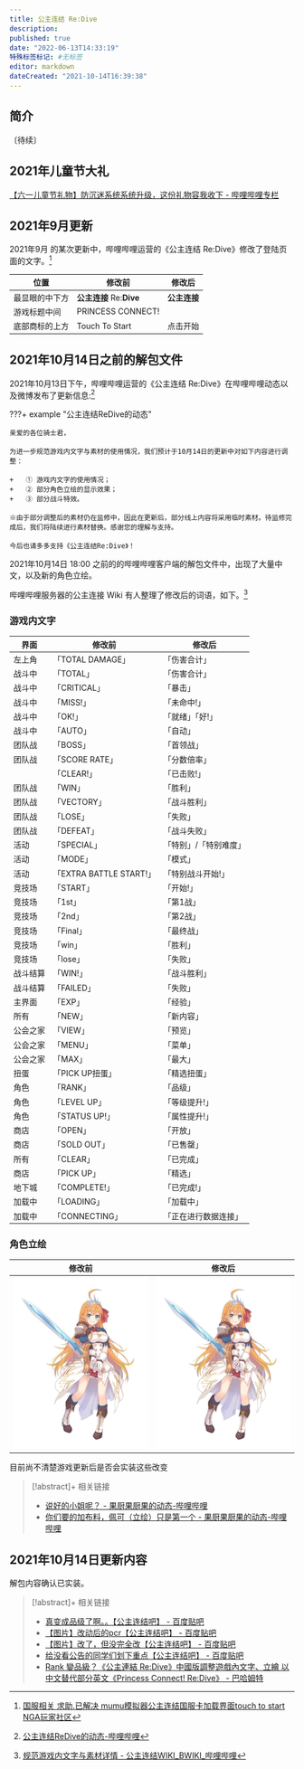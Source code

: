 ```yaml
---
title: 公主连结 Re:Dive
description:
published: true
date: "2022-06-13T14:33:19"
特殊标签标记: #无标签
editor: markdown
dateCreated: "2021-10-14T16:39:38"
---
```


## 简介

〔待续〕

## 2021年儿童节大礼

[【六一儿童节礼物】防沉迷系统系统升级，这份礼物容我收下 - 哔哩哔哩专栏](https://archive.is/1GMWP "https://www.bilibili.com/read/cv11530384/")

## 2021年9月更新

2021年9月 的某次更新中，哔哩哔哩运营的《公主连结 Re:Dive》修改了登陆页面的文字。[^D1UjQ]

[^D1UjQ]: [国服相关 求助.已解决 mumu模拟器公主连结国服卡加载界面touch to start NGA玩家社区](https://archive.is/D1UjQ "https://bbs.nga.cn/read.php?tid=28455818")

| 位置           | 修改前                   | 修改后       |
| -------------- | ------------------------ | ------------ |
| 最显眼的中下方 | **公主连接** Re:**Dive** | **公主连接** |
| 游戏标题中间   | PRINCESS CONNECT!        |              |
| 底部商标的上方 | Touch To Start           | 点击开始     |

## 2021年10月14日之前的解包文件

2021年10月13日下午，哔哩哔哩运营的《公主连结 Re:Dive》在哔哩哔哩动态以及微博发布了更新信息:[^bktms]

[^bktms]: [公主连结ReDive的动态-哔哩哔哩](https://archive.is/bktms "https://t.bilibili.com/581021861543770393")

???+ example "公主连结ReDive的动态"

    亲爱的各位骑士君，
    
    为进一步规范游戏内文字与素材的使用情况，我们预计于10月14日的更新中对如下内容进行调整：  
    
    +   ① 游戏内文字的使用情况；
    +   ② 部分角色立绘的显示效果；
    +   ③ 部分战斗特效。
    
    ※由于部分调整后的素材仍在监修中，因此在更新后，部分线上内容将采用临时素材。待监修完成后，我们将陆续进行素材替换。感谢您的理解与支持。  
    
    今后也请多多支持《公主连结Re:Dive》！

2021年10月14日 18:00 之前的的哔哩哔哩客户端的解包文件中，出现了大量中文，以及新的角色立绘。

哔哩哔哩服务器的公主连接 Wiki 有人整理了修改后的词语，如下。[^pwg]

[^pwg]: [规范游戏内文字与素材详情 - 公主连结WIKI_BWIKI_哔哩哔哩](https://web.archive.org/web/20211014091306/https://wiki.biligame.com/pcr/规范游戏内文字与素材详情)

### 游戏内文字

| 界面     | 修改前                  | 修改后                |
| -------- | ----------------------- | --------------------- |
| 左上角   | 「TOTAL DAMAGE」        | 「伤害合计」          |
| 战斗中   | 「TOTAL」               | 「伤害合计」          |
| 战斗中   | 「CRITICAL」            | 「暴击」              |
| 战斗中   | 「MISS!」               | 「未命中!」           |
| 战斗中   | 「OK!」                 | 「就绪」「好!」       |
| 战斗中   | 「AUTO」                | 「自动」              |
| 团队战   | 「BOSS」                | 「首领战」            |
| 团队战   | 「SCORE RATE」          | 「分数倍率」          |
|          | 「CLEAR!」              | 「已击败!」           |
| 团队战   | 「WIN」                 | 「胜利」              |
| 团队战   | 「VECTORY」             | 「战斗胜利」          |
| 团队战   | 「LOSE」                | 「失败」              |
| 团队战   | 「DEFEAT」              | 「战斗失败」          |
| 活动     | 「SPECIAL」             | 「特别」/「特别难度」 |
| 活动     | 「MODE」                | 「模式」              |
| 活动     | 「EXTRA BATTLE START!」 | 「特别战斗开始!」     |
| 竞技场   | 「START」               | 「开始!」             |
| 竞技场   | 「1st」                 | 「第1战」             |
| 竞技场   | 「2nd」                 | 「第2战」             |
| 竞技场   | 「Final」               | 「最终战」            |
| 竞技场   | 「win」                 | 「胜利」              |
| 竞技场   | 「lose」                | 「失败」              |
| 战斗结算 | 「WIN!」                | 「战斗胜利」          |
| 战斗结算 | 「FAILED」              | 「失败」              |
| 主界面   | 「EXP」                 | 「经验」              |
| 所有     | 「NEW」                 | 「新内容」            |
| 公会之家 | 「VIEW」                | 「预览」              |
| 公会之家 | 「MENU」                | 「菜单」              |
| 公会之家 | 「MAX」                 | 「最大」              |
| 扭蛋     | 「PICK UP扭蛋」         | 「精选扭蛋」          |
| 角色     | 「RANK」                | 「品级」              |
| 角色     | 「LEVEL UP」            | 「等级提升!」         |
| 角色     | 「STATUS UP!」          | 「属性提升!」         |
| 商店     | 「OPEN」                | 「开放」              |
| 商店     | 「SOLD OUT」            | 「已售罄」            |
| 所有     | 「CLEAR」               | 「已完成」            |
| 商店     | 「PICK UP」             | 「精选」              |
| 地下城   | 「COMPLETE!」           | 「已完成!」           |
| 加载中   | 「LOADING」             | 「加载中」            |
| 加载中   | 「CONNECTING」          | 「正在进行数据连接」  |

### 角色立绘

| 修改前                                            | 修改后                                            |
| ------------------------------------------------- | ------------------------------------------------- |
| ![佩可_旧](/src/game/公主连结Re_Dive/佩可_旧.jpg) | ![佩可_新](/src/game/公主连结Re_Dive/佩可_新.jpg) |

目前尚不清楚游戏更新后是否会实装这些改变

> [!abstract]+ 相关链接
> + [说好的小姐呢？ - 果厨果厨果的动态-哔哩哔哩](https://archive.is/vJqkX "https://t.bilibili.com/581324497824143217")
> + [你们要的加布料，佩可（立绘）只是第一个 - 果厨果厨果的动态-哔哩哔哩](https://archive.is/68KWi "https://t.bilibili.com/581362830407448442")

## 2021年10月14日更新内容

解包内容确认已实装。

> [!abstract]+ 相关链接
> + [真变成品级了啊。。【公主连结吧】 - 百度贴吧](https://web.archive.org/web/20211014123529/https://tieba.baidu.com/p/7575426112)
> + [【图片】改动后的pcr【公主连结吧】 - 百度贴吧](https://web.archive.org/web/20211014123409/https://tieba.baidu.com/p/7575445029)
> + [【图片】改了，但没完全改【公主连结吧】 - 百度贴吧](https://web.archive.org/web/20211014123415/https://tieba.baidu.com/p/7575544907)
> + [给没看公告的同学们划下重点【公主连结吧】 - 百度贴吧](https://web.archive.org/web/20211014123425/https://tieba.baidu.com/p/7575531122)
> + [Rank 變品級？《公主連結 Re:Dive》中國版調整遊戲內文字、立繪 以中文替代部分英文《Princess Connect! Re:Dive》 - 巴哈姆特](https://web.archive.org/web/20211015015129/https://gnn.gamer.com.tw/detail.php?sn=222445)
